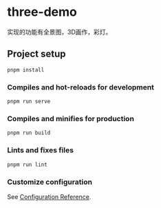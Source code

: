 # three-demo

实现的功能有全景图，3D画作，彩灯。

## Project setup

```
pnpm install
```

### Compiles and hot-reloads for development

```
pnpm run serve
```

### Compiles and minifies for production

```
pnpm run build
```

### Lints and fixes files

```
pnpm run lint
```

### Customize configuration

See [Configuration Reference](https://cli.vuejs.org/config/).

